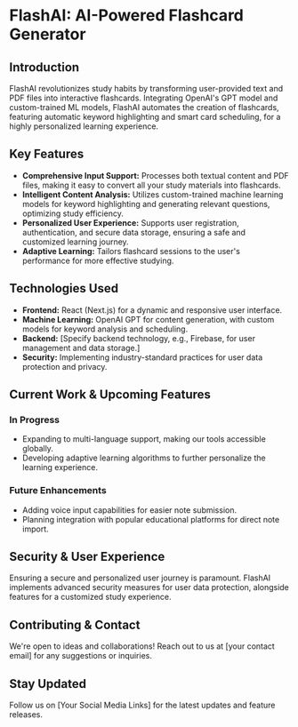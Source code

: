 # FlashAI: AI-Powered Flashcard Generator

## Introduction
FlashAI revolutionizes study habits by transforming user-provided text and PDF files into interactive flashcards. Integrating OpenAI's GPT model and custom-trained ML models, FlashAI automates the creation of flashcards, featuring automatic keyword highlighting and smart card scheduling, for a highly personalized learning experience.

## Key Features
- **Comprehensive Input Support:** Processes both textual content and PDF files, making it easy to convert all your study materials into flashcards.
- **Intelligent Content Analysis:** Utilizes custom-trained machine learning models for keyword highlighting and generating relevant questions, optimizing study efficiency.
- **Personalized User Experience:** Supports user registration, authentication, and secure data storage, ensuring a safe and customized learning journey.
- **Adaptive Learning:** Tailors flashcard sessions to the user's performance for more effective studying.

## Technologies Used
- **Frontend:** React (Next.js) for a dynamic and responsive user interface.
- **Machine Learning:** OpenAI GPT for content generation, with custom models for keyword analysis and scheduling.
- **Backend:** [Specify backend technology, e.g., Firebase, for user management and data storage.]
- **Security:** Implementing industry-standard practices for user data protection and privacy.

## Current Work & Upcoming Features
### In Progress
- Expanding to multi-language support, making our tools accessible globally.
- Developing adaptive learning algorithms to further personalize the learning experience.

### Future Enhancements
- Adding voice input capabilities for easier note submission.
- Planning integration with popular educational platforms for direct note import.

## Security & User Experience
Ensuring a secure and personalized user journey is paramount. FlashAI implements advanced security measures for user data protection, alongside features for a customized study experience.

## Contributing & Contact
We're open to ideas and collaborations! Reach out to us at [your contact email] for any suggestions or inquiries.

## Stay Updated
Follow us on [Your Social Media Links] for the latest updates and feature releases.
